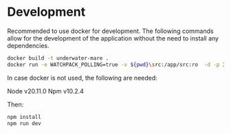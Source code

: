 # Development

Recommended to use docker for development. The following commands allow for the development of the application without the need to install any dependencies.

```sh
docker build -t underwater-mare .
docker run -e WATCHPACK_POLLING=true -v ${pwd}\src:/app/src:ro  -d -p 3000:3000 --name underwater-mare underwater-mare
```

In case docker is not used, the following are needed:

Node v20.11.0
Npm v10.2.4

Then: 


```sh
npm install
npm run dev
```



